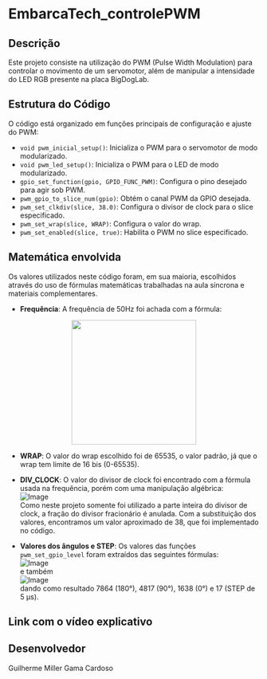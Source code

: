 # EmbarcaTech_controlePWM

## Descrição
Este projeto consiste na utilização do PWM (Pulse Width Modulation) para controlar o movimento de um servomotor, além de manipular a intensidade do LED RGB presente
na placa BigDogLab.

## Estrutura do Código
O código está organizado em funções principais de configuração e ajuste do PWM:

- `void pwm_inicial_setup()`: Inicializa o PWM para o servomotor de modo modularizado.
- `void pwm_led_setup()`: Inicializa o PWM para o LED de modo modularizado.
- `gpio_set_function(gpio, GPIO_FUNC_PWM)`: Configura o pino desejado para agir sob PWM.
- `pwm_gpio_to_slice_num(gpio)`: Obtém o canal PWM da GPIO desejada.
- `pwm_set_clkdiv(slice, 38.0)`: Configura o divisor de clock para o slice especificado.
- `pwm_set_wrap(slice, WRAP)`: Configura o valor do wrap. 
- `pwm_set_enabled(slice, true)`: Habilita o PWM no slice especificado.

## Matemática envolvida
Os valores utilizados neste código foram, em sua maioria, escolhidos através do uso de fórmulas matemáticas
trabalhadas na aula síncrona e materiais complementares. 

- **Frequência**: A frequência de 50Hz foi achada com a fórmula:
<p align = "center">   
<img src="https://github.com/user-attachments/assets/09eeb442-d57d-4ce8-b0d3-54699e6eee6c" width="250" height="250" />
<p>

- **WRAP**: O valor do wrap escolhido foi de 65535, o valor padrão, já que o wrap tem limite de 16 bis (0-65535).

- **DIV_CLOCK**: O valor do divisor de clock foi encontrado com a fórmula usada na frequência, porém com uma manipulação algébrica:  
![Image](https://github.com/user-attachments/assets/d350d6b4-efdd-4bb9-a5fc-e84370f2d533)  
Como neste projeto somente foi utilizado a parte inteira do divisor de clock, a fração do divisor fracionário é anulada. Com a substituição dos valores, encontramos um valor aproximado de 38, que foi implementado no código.

- **Valores dos ângulos e STEP**: Os valores das funções `pwm_set_gpio_level` foram extraídos das seguintes fórmulas:  
![Image](https://github.com/user-attachments/assets/38a257ec-6bff-408a-a113-788071555851)  
e também  
![Image](https://github.com/user-attachments/assets/d21b5d72-3c24-4fdf-b3e1-10457b464c37)  
dando como resultado 7864 (180°), 4817 (90°), 1638 (0°) e 17 (STEP de 5 µs).

## Link com o vídeo explicativo

## Desenvolvedor
Guilherme Miller Gama Cardoso
